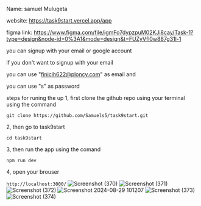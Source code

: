Name: samuel Mulugeta

website: https://task9start.vercel.app/app

figma link: https://www.figma.com/file/igmFo7dypzpuM02KJi8cay/Task-1?type=design&node-id=0%3A1&mode=design&t=FUZyVfl0w887g31l-1

you can signup with your email or google account 

if you don't want to signup with your email 

you can use "finicih622@ploncy.com" as email and 

you can use "s" as password

steps for runing the up
1, first clone the github repo using
your terminal using the command

`git clone https://github.com/Samuels5/task9start.git`

2, then go to  task9start

`cd task9start`

3, then run the app using the comand

`npm run dev`

4, open your brouser

`http://localhost:3000/`
![Screenshot (370)](https://github.com/user-attachments/assets/46e0db66-2a54-4429-b1c6-e3c1793b25fe)
![Screenshot (371)](https://github.com/user-attachments/assets/e8158d45-2e23-4d73-a036-1306ea0aebc2)
![Screenshot (372)](https://github.com/user-attachments/assets/a71133e9-de5f-458f-b364-64b8b979ce61)
![Screenshot 2024-08-29 101207](https://github.com/user-attachments/assets/247cc2ba-dbc1-4d76-a088-77363f9ada94)
![Screenshot (373)](https://github.com/user-attachments/assets/e90b3207-4e2c-43f4-811c-7f01851f1e5a)
![Screenshot (374)](https://github.com/user-attachments/assets/70d8a08b-7b25-4d00-a975-7be9f0caa4f1)


